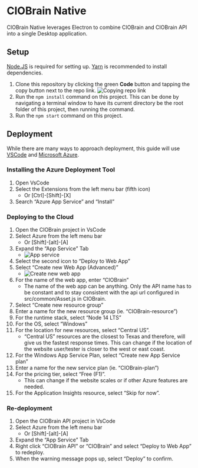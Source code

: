 # CIOBrain Native

CIOBrain Native leverages Electron to combine CIOBrain and CIOBrain API into a single Desktop application. 

## Setup

[Node.JS](https://nodejs.org/) is required for setting up.
[Yarn](https://classic.yarnpkg.com/lang/en/docs/install/) is recommended to install dependencies.

1. Clone this repository by clicking the green **Code** button and tapping the copy button next to the repo link.
![Copying repo link](https://i.imgur.com/ECjo66R.png)
2. Run the `npm install` command on this project. This can be done by navigating a terminal window to have its current directory be the root folder of this project, then running the command.
3. Run the `npm start` command on this project.

## Deployment

While there are many ways to approach deployment, this guide will use [VSCode](https://code.visualstudio.com/) and [Microsoft Azure](https://azure.microsoft.com/).

### Installing the Azure Deployment Tool

1. Open VsCode
2. Select the Extensions from the left menu bar (fifth icon)
	- Or [Ctrl]-[Shift]-[X]
3. Search “Azure App Service” and “Install”

### Deploying to the Cloud
1. Open the CIOBrain project in VsCode
2. Select Azure from the left menu bar 
	- Or [Shift]-[alt]-[A]
3. Expand the “App Service” Tab
	- ![App service](https://i.imgur.com/wSQK4BG.png)
4. Select the second icon to “Deploy to Web App”
5. Select “Create new Web App (Advanced)”
	- ![Create new web app](https://i.imgur.com/FHPOTDo.png)
6. For the name of the web app, enter “CIOBrain”
	- The name of the web app can be anything. Only the API name has to be constant and to stay consistent with the api url configured in src/common/Asset.js in CIOBrain.   
7. Select “Create new resource group”
8. Enter a name for the new resource group (ie. “CIOBrain-resource”)
9. For the runtime stack, select “Node 14 LTS”
10. For the OS, select “Windows”
11. For the location for new resources, select “Central US”.
	- “Central US” resources are the closest to Texas and therefore, will give us the fastest response times. This can change if the location of the website user/tester is closer to the west or east coast.  
12. For the Windows App Service Plan, select “Create new App Service plan”
13. Enter a name for the new service plan (ie. “CIOBrain-plan”)
14. For the pricing tier, select “Free (F1)”.
	- This can change if the website scales or if other Azure features are needed.
15. For the Application Insights resource, select “Skip for now”. 

### Re-deployment
1. Open the CIOBrain API project in VsCode
2. Select Azure from the left menu bar 
	- Or [Shift]-[alt]-[A]
3. Expand the “App Service” Tab
4. Right click “CIOBrain API” or “CIOBrain”  and select “Deploy to Web App” to redeploy. 
5. When the warning message pops up, select “Deploy” to confirm.
